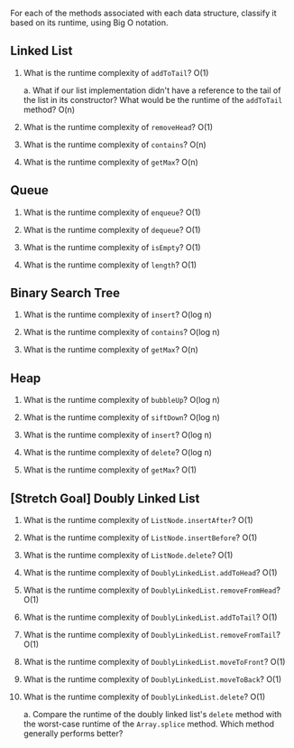 For each of the methods associated with each data structure, classify it based on its runtime, using Big O notation.

## Linked List

1. What is the runtime complexity of `addToTail`? O(1)
  
    a. What if our list implementation didn't have a reference to the tail of the list in its constructor? What would be the runtime of the `addToTail` method? O(n)

2. What is the runtime complexity of `removeHead`? O(1)

3. What is the runtime complexity of `contains`? O(n)

4. What is the runtime complexity of `getMax`? O(n)

## Queue

1. What is the runtime complexity of `enqueue`? O(1)

2. What is the runtime complexity of `dequeue`? O(1)

3. What is the runtime complexity of `isEmpty`? O(1)

4. What is the runtime complexity of `length`? O(1)

## Binary Search Tree

1. What is the runtime complexity of `insert`? O(log n)

2. What is the runtime complexity of `contains`? O(log n)

3. What is the runtime complexity of `getMax`? O(n)

## Heap

1. What is the runtime complexity of `bubbleUp`? O(log n)

2. What is the runtime complexity of `siftDown`? O(log n)

3. What is the runtime complexity of `insert`? O(log n)

4. What is the runtime complexity of `delete`? O(log n)

5. What is the runtime complexity of `getMax`? O(1)

## [Stretch Goal] Doubly Linked List

1. What is the runtime complexity of `ListNode.insertAfter`? O(1)

2. What is the runtime complexity of `ListNode.insertBefore`? O(1)

3. What is the runtime complexity of `ListNode.delete`? O(1)

4. What is the runtime complexity of `DoublyLinkedList.addToHead`? O(1)

5. What is the runtime complexity of `DoublyLinkedList.removeFromHead`? O(1)

6. What is the runtime complexity of `DoublyLinkedList.addToTail`? O(1)

7. What is the runtime complexity of `DoublyLinkedList.removeFromTail`? O(1)

8. What is the runtime complexity of `DoublyLinkedList.moveToFront`? O(1)

9. What is the runtime complexity of `DoublyLinkedList.moveToBack`? O(1)

10. What is the runtime complexity of `DoublyLinkedList.delete`? O(1)

    a. Compare the runtime of the doubly linked list's `delete` method with the worst-case runtime of the `Array.splice` method. Which method generally performs better?